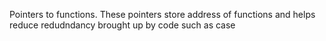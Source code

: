 Pointers to functions. These pointers store address of functions and helps reduce redudndancy brought up by code such as case